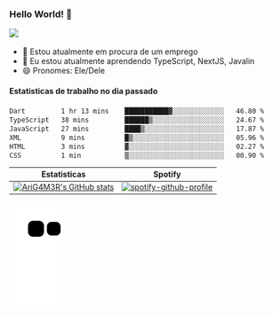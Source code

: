 ### Hello World! 👋

<!--
**arig4m3r/arig4m3r** is a ✨ _special_ ✨ repository because its `README.md` (this file) appears on your GitHub profile.

Here are some ideas to get you started:

- 🔭 I’m currently working on ...
- 🌱 I’m currently learning ...
- 👯 I’m looking to collaborate on ...
- 🤔 I’m looking for help with ...
- 💬 Ask me about ...
- 📫 How to reach me: ...
- 😄 Pronouns: ...
- ⚡ Fun fact: ...
-->

![](https://komarev.com/ghpvc/?username=arig4m3r&color=blue)

- 🔭 Estou atualmente em procura de um emprego
- 🌱 Eu estou atualmente aprendendo TypeScript, NextJS, Javalin
- 😄 Pronomes: Ele/Dele

#### Estatisticas de trabalho no dia passado
<!--START_SECTION:waka-->

```text
Dart         1 hr 13 mins    ███████████▓░░░░░░░░░░░░░   46.80 %
TypeScript   38 mins         ██████▒░░░░░░░░░░░░░░░░░░   24.67 %
JavaScript   27 mins         ████▒░░░░░░░░░░░░░░░░░░░░   17.87 %
XML          9 mins          █▒░░░░░░░░░░░░░░░░░░░░░░░   05.96 %
HTML         3 mins          ▓░░░░░░░░░░░░░░░░░░░░░░░░   02.27 %
CSS          1 min           ▒░░░░░░░░░░░░░░░░░░░░░░░░   00.90 %
```

<!--END_SECTION:waka-->

Estatisticas             |  Spotify
:-------------------------:|:-------------------------:
[![AriG4M3R's GitHub stats](https://github-readme-stats.vercel.app/api?username=arig4m3r&theme=radical&hide_border=true&bg_color=00000000&text_color=3498db)](https://github.com/anuraghazra/github-readme-stats)  |  [![spotify-github-profile](https://spotify-github-profile.vercel.app/api/view?uid=arizinhorocha&cover_image=true&theme=novatorem&bar_color=53b14f&bar_color_cover=false)](https://github.com/kittinan/spotify-github-profile)

![gif da cobrina](https://github.com/arig4m3r/arig4m3r/blob/output/github-contribution-grid-snake.svg)
